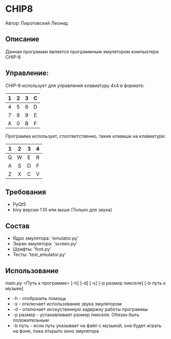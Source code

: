 # CHIP8
Автор: Пироговский Леонид

## Описание
Данная програмам является программным эмулятором компьютера CHIP-8

## Управление:
CHIP-8 использует для управления клавиатуру 4x4 в формате:

| 1 | 2 | 3 | C |
|:-:|:-:|:-:|:-:|
| 4 | 5 | 6 | D |
| 7 | 8 | 9 | E |
| A | 0 | B | F |

Программа использует, стоответственно, такие клавиши на клавиатуре:

| 1 | 2 | 3 | 4 |
|:-:|:-:|:-:|:-:|
| Q | W | E | R |
| A | S | D | F |
| Z | X | C | V |

## Требования
* PyQt5
* kivy версии 1.10 или выше (Только для звука)

## Состав
* Ядро эмулятора: 'emulator.py'
* Экран эмулятора: 'screen.py'
* Шрифты: 'font.py'
* Тесты: 'test_emulator.py'

## Использование
main.py <Путь к программе> \[-h] \[-d] \[-s] \[-p размер пикселя] \[-b путь к музыке]
* -h - отобразить помощь
* -s - отключает использование звука эмулятором
* -d - отключает исскуственную задержку работы программы
* -p размер - устанавливает размер пикселя. Обязан быть положительным
* -b путь - если путь указывает на файл с музыкой, она будет играть на фоне, пока открыто окно эмулятора
